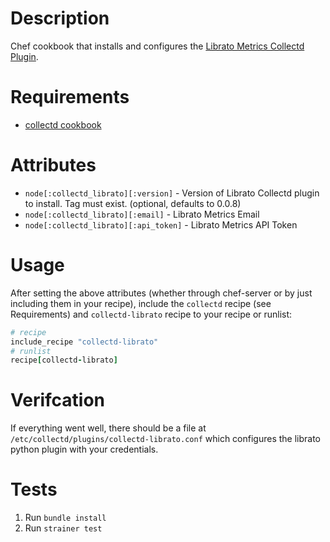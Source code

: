 Description
===========

Chef cookbook that installs and configures the [Librato Metrics Collectd Plugin](https://github.com/librato/collectd-librato).

Requirements
============

 * [collectd cookbook](https://github.com/miah/chef-collectd)

Attributes
==========

 * `node[:collectd_librato][:version]` - Version of Librato Collectd plugin to install. Tag must exist. (optional, defaults to 0.0.8)
 * `node[:collectd_librato][:email]` - Librato Metrics Email
 * `node[:collectd_librato][:api_token]` - Librato Metrics API Token

Usage
=====

After setting the above attributes (whether through chef-server or by just including them in your recipe), include the `collectd` recipe (see Requirements) and `collectd-librato` recipe to your recipe or runlist:

```ruby
# recipe
include_recipe "collectd-librato"
# runlist
recipe[collectd-librato]
```

Verifcation
===========
If everything went well, there should be a file at `/etc/collectd/plugins/collectd-librato.conf` which configures the librato python plugin with your credentials.

Tests
=====
1. Run `bundle install`
2. Run `strainer test`
